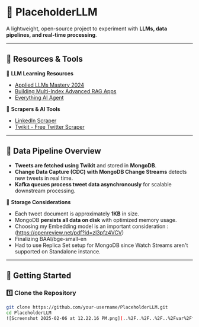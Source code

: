 # 📌 PlaceholderLLM

A lightweight, open-source project to experiment with **LLMs, data pipelines, and real-time processing**.

---

## **📌 Resources & Tools**
🔹 **LLM Learning Resources**
- [Applied LLMs Mastery 2024](https://areganti.notion.site/Applied-LLMs-Mastery-2024-562ddaa27791463e9a1286199325045c)
- [Building Multi-Index Advanced RAG Apps](https://medium.com/decodingml/build-multi-index-advanced-rag-apps-bd33d2f0ec5c)
- [Everything AI Agent](https://www.aiagenttoolkit.xyz/#llms)

🔹 **Scrapers & AI Tools**
- [LinkedIn Scraper](https://github.com/tomquirk/linkedin-api)
- [Twikit - Free Twitter Scraper](https://twikit.readthedocs.io/en/latest/twikit.html)

---

## **📌 Data Pipeline Overview**
- **Tweets are fetched using Twikit** and stored in **MongoDB**.
- **Change Data Capture (CDC) with MongoDB Change Streams** detects new tweets in real time.
- **Kafka queues process tweet data asynchronously** for scalable downstream processing.

🔹 **Storage Considerations**
- Each tweet document is approximately **1KB** in size.
- MongoDB **persists all data on disk** with optimized memory usage.
- Choosing my Embedding model is an important consideration : (https://openreview.net/pdf?id=zl3pfz4VCV)
- Finalizing BAAI/bge-small-en
- Had to use Replica Set setup for MongoDB since Watch Streams aren't supported on Standalone instance.

---

## **📌 Getting Started**
### **1️⃣ Clone the Repository**
```bash
git clone https://github.com/your-username/PlaceholderLLM.git
cd PlaceholderLLM
![Screenshot 2025-02-06 at 12.22.16 PM.png](..%2F..%2F..%2F..%2Fvar%2Ffolders%2Fm4%2Fctrfwylx5_l_ytbflnt1j5dw0000gn%2FT%2FTemporaryItems%2FNSIRD_screencaptureui_lE3C9i%2FScreenshot%202025-02-06%20at%2012.22.16%E2%80%AFPM.png)